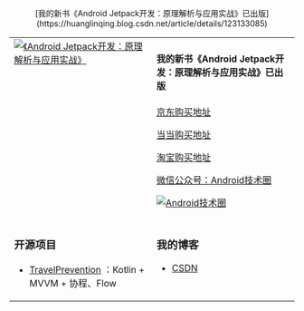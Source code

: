   
<p align="center"> [我的新书《Android Jetpack开发：原理解析与应用实战》已出版](https://huanglinqing.blog.csdn.net/article/details/123133085)</p>  

<table align="center">
<tr>
<td valign="top" width="50%"> 
<a href="https://huanglinqing.blog.csdn.net/article/details/123133085" title="《Android Jetpack开发：原理解析与应用实战》"><img src="https://img-blog.csdnimg.cn/3b1e774a69c9404a88b5029941ed5d40.png" alt="《Android Jetpack开发：原理解析与应用实战》" /></a>
</td>
<td valign="top" width="50%">

#### 我的新书《Android Jetpack开发：原理解析与应用实战》已出版 

[京东购买地址](https://item.m.jd.com/product/10055064927648.html)

[当当购买地址](http://product.dangdang.com/11171911064.html)

[淘宝购买地址](https://m.tb.cn/h.fwge2NS?tk=MgpN2owi1U0)
  

[微信公众号：Android技术圈](https://mp.weixin.qq.com/s/E0j6Kc4FERW1GCmAa_TVJA)
  
<a href="https://img-blog.csdnimg.cn/20190419110850286.jpg" title="Android技术圈"><img src="https://img-blog.csdnimg.cn/20190419110850286.jpg" alt="Android技术圈" /></a>

</td>
</tr>
<tr>
<td valign="top" width="50%">
	
### 开源项目  
- [TravelPrevention](https://github.com/huanglinqing123/TravelPrevention) ：Kotlin + MVVM + 协程、Flow
  
	
</td>

<td valign="top" width="50%">

### 我的博客
- [CSDN](https://huanglinqing.blog.csdn.net/)

</td>
</tr>
</table>
